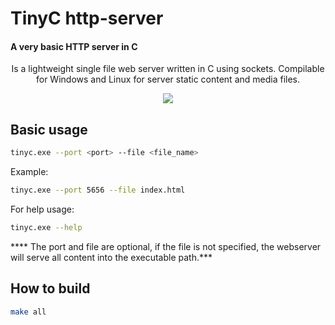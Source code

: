 # TinyC http-server
#### A very basic HTTP server in C
<center>
Is a lightweight single file web server written in C using sockets. Compilable for Windows and Linux for server static content and media files.

![](https://upload.wikimedia.org/wikipedia/commons/thumb/5/5b/HTTP_logo.svg/320px-HTTP_logo.svg.png)</center>

## Basic usage
```sh
tinyc.exe --port <port> --file <file_name>
```
Example:
```sh
tinyc.exe --port 5656 --file index.html
```
For help usage:
```sh
tinyc.exe --help
```

**** The port and file are optional, if the file is not specified, the webserver will serve all content into the executable path.***

## How to build
```sh
make all
```